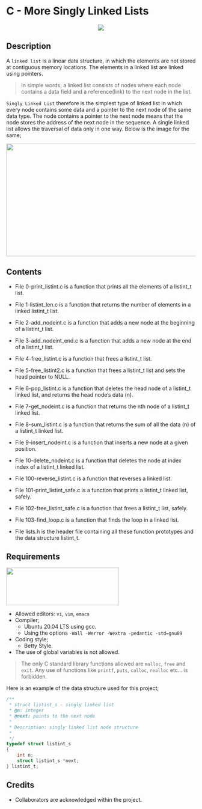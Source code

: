 # C - More Singly Linked Lists

<p align="center"> <img src="https://s3.amazonaws.com/intranet-projects-files/holbertonschool-low_level_programming/229/giphy-3.gif" /> </p>

## Description
A `linked list` is a linear data structure, in which the elements are not stored at contiguous memory locations. The elements in a linked list are linked using pointers.
> In simple words, a linked list consists of nodes where each node contains a data field and a reference(link) to the next node in the list.

`Singly Linked List` therefore is the simplest type of linked list in which every node contains some data and a pointer to the next node of the same data type. The node contains a pointer to the next node means that the node stores the address of the next node in the sequence. A single linked list allows the traversal of data only in one way. Below is the image for the same;

<img src="https://media.geeksforgeeks.org/wp-content/cdn-uploads/20200922124319/Singly-Linked-List1.png" width="800" height="300"/>

## Contents
- File 0-print_listint.c is a function that prints all the elements of a listint_t list.

- File 1-listint_len.c is a function that returns the number of elements in a linked listint_t list.

- File 2-add_nodeint.c is a function that adds a new node at the beginning of a listint_t list.

- File 3-add_nodeint_end.c is a function that adds a new node at the end of a listint_t list.

- File 4-free_listint.c is a function that frees a listint_t list.

- File 5-free_listint2.c is a function that frees a listint_t list and sets the head pointer to NULL.

- File 6-pop_listint.c is a function that deletes the head node of a listint_t linked list, and returns the head node’s data (n).

- File 7-get_nodeint.c is a function that returns the nth node of a listint_t linked list.

- File 8-sum_listint.c is a function that returns the sum of all the data (n) of a listint_t linked list.

- File 9-insert_nodeint.c is a function that inserts a new node at a given position.

- File 10-delete_nodeint.c is a function that deletes the node at index index of a listint_t linked list.

- File 100-reverse_listint.c is a function that reverses a linked list.

- File 101-print_listint_safe.c is a function that prints a listint_t linked list, safely.

- File 102-free_listint_safe.c is a function that frees a listint_t list, safely.

- File 103-find_loop.c is a function that finds the loop in a linked list.

- File lists.h is the header file containing all these function prototypes and the data structure listint_t.

## Requirements
<img src="https://alx-apply.hbtn.io/brand_alx/share_image_2019.jpg" width="300" height="100" />

- Allowed editors: `vi`, `vim`, `emacs`
- Compiler;
  - Ubuntu 20.04 LTS using gcc.
  - Using the options `-Wall -Werror -Wextra -pedantic -std=gnu89`
- Coding style;
  - Betty Style.
- The use of global variables is not allowed.
> The only C standard library functions allowed are `malloc`, `free` and `exit`.
> Any use of functions like `printf`, `puts`, `calloc`, `realloc` etc… is forbidden.

Here is an example of the data structure used for this project;
```C
/**
 * struct listint_s - singly linked list
 * @n: integer
 * @next: points to the next node
 *
 * Description: singly linked list node structure
 *
 */
typedef struct listint_s
{
    int n;
    struct listint_s *next;
} listint_t;
```

## Credits
- Collaborators are acknowledged within the project.
